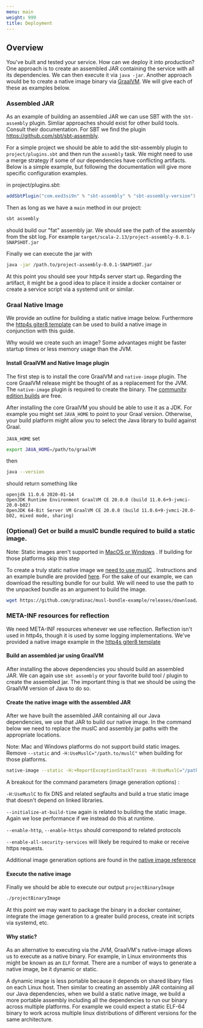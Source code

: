 ```yaml
---
menu: main
weight: 999 
title: Deployment 
---
```


## Overview

You've built and tested your service. How can we deploy it into production? One approach is to create an assembled JAR containing the service with all its dependencies. We can then execute it via `java -jar`. Another approach would be to create a native image binary via [GraalVM](https://www.graalvm.org/). We will give each of these as examples below. 


### Assembled JAR

As an example of building an assembled JAR we can use SBT with the `sbt-assembly` plugin. Simliar approaches should exist for other build tools. Consult their documentation. For SBT we find the plugin https://github.com/sbt/sbt-assembly.

For a simple project we should be able to add the sbt-assembly plugin to `project/plugins.sbt` and then run the `assembly` task. We might need to use a merge strategy if some of our dependencies have conflicting artifacts. Below is a simple example, but following the documentation will give more specific configuration examples.


in project/plugins.sbt:

```scala
addSbtPlugin("com.eed3si9n" % "sbt-assembly" % "sbt-assembly-version")
```

Then as long as we have a `main` method in our project:

```sh
sbt assembly
```

should build our "fat" assembly jar. We should see the path of the assembly from the sbt log. For example `target/scala-2.13/project-assembly-0.0.1-SNAPSHOT.jar`

Finally we can execute the jar with 

```sh
java -jar /path.to/project-assembly-0.0.1-SNAPSHOT.jar
```

At this point you should see your http4s server start up. Regarding the artifact, it might be a good idea to place it inside a docker container or create a service script via a systemd unit or similar.


### Graal Native Image

We provide an outline for building a static native image below. Furthermore the [http4s giter8 template](https://github.com/http4s/http4s.g8) can be used to build a native image in conjunction with this guide. 

Why would we create such an image? Some advantages might be faster startup times or less memory usage than the JVM.

#### Install GraalVM and Native Image plugin

The first step is to install the core GraalVM and `native-image` plugin. The core GraalVM release might be thought of as a replacement for the JVM. The `native-image` plugin is required to create the binary. The [community edition builds](https://github.com/graalvm/graalvm-ce-builds/releases) are free. 

After installing the core GraalVM you should be able to use it as a JDK. For example you might set `JAVA_HOME` to point to your Graal version. Otherwise, your build platform might allow you to select the Java library to build against Graal. 

`JAVA_HOME` set 

```sh
export JAVA_HOME=/path/to/graalVM
```

then

```sh
java --version
``` 

should return something like

```
openjdk 11.0.6 2020-01-14
OpenJDK Runtime Environment GraalVM CE 20.0.0 (build 11.0.6+9-jvmci-20.0-b02)
OpenJDK 64-Bit Server VM GraalVM CE 20.0.0 (build 11.0.6+9-jvmci-20.0-b02, mixed mode, sharing)
```

### (Optional) Get or build a muslC bundle required to build a static image.

Note: Static images aren't supported in [MacOS or Windows](https://github.com/oracle/graal/issues/478) . If building for those platforms skip this step

To create a truly static native image we [need to use muslC](https://github.com/oracle/graal/issues/1919#issuecomment-589085506) . Instructions and an example bundle are provided [here](https://github.com/gradinac/musl-bundle-example). For the sake of our example, we can download the resulting bundle for our build. We will need to use the path to the unpacked bundle as an argument to build the image.

```sh
wget https://github.com/gradinac/musl-bundle-example/releases/download/v1.0/musl.tar.gz -O - | tar -xz
```

### META-INF resources for reflection

We need META-INF resources whenever we use reflection. Reflection isn't used in http4s, though it is used by some logging implementations. We've provided a native image example in the [http4s giter8 template](https://github.com/http4s/http4s.g8)

#### Build an assembled jar using GraalVM

After installing the above dependencies you should build an assembled JAR. We can again use `sbt assembly` or your favorite build tool / plugin to create the assembled jar. The important thing is that we should be using the GraalVM version of Java to do so.

#### Create the native image with the assembled JAR

After we have built the assembled JAR containing all our Java dependencies, we use that JAR to build our native image. In the command below we need to replace the muslC and assembly jar paths with the appropriate locations.

Note: Mac and Windows platforms do not support build static images. Remove `--static` and `-H:UseMuslC="/path.to/muslC"` when building for those platforms.


```sh
native-image --static -H:+ReportExceptionStackTraces -H:UseMuslC="/path.to/muslC" --allow-incomplete-classpath --no-fallback --initialize-at-build-time --enable-http --enable-https --enable-all-security-services --verbose -jar "./path.to.assembly.jar" projectBinaryImage
```

A breakout for the command parameters (image generation options) :

`-H:UseMuslC` to fix DNS and related segfaults and build a true static image that doesn't depend on linked libraries. 

`--initialize-at-build-time` again is related to building the static image. Again we lose performance if we instead do this at runtime.

`--enable-http`, `--enable-https` should correspond to related protocols

`--enable-all-security-services` will likely be required to make or receive https requests.

Additional image generation options are found in the [native image reference](https://www.graalvm.org/docs/reference-manual/native-image/)


#### Execute the native image

Finally we should be able to execute our output `projectBinaryImage`

```sh
./projectBinaryImage
```

At this point we may want to package the binary in a docker container, integrate the image generation to a greater build process, create init scripts via systemd, etc.

#### Why static? 

As an alternative to executing via the JVM, GraalVM's native-image allows us to execute as a native binary. For example, in Linux environments this might be known as an `ELF` format. There are a number of ways to generate a native image, be it dynamic or static. 

A dynamic image is less portable because it depends on shared libary files on each Linux host. Then similar to creating an assembly JAR containing all our Java dependencies, when we build a static native image, we build
a more portable assembly including all the dependencies to run our binary across multiple platforms. For example we could expect a static ELF-64 binary to work across multiple linux distributions of different versions for the same architecture.

